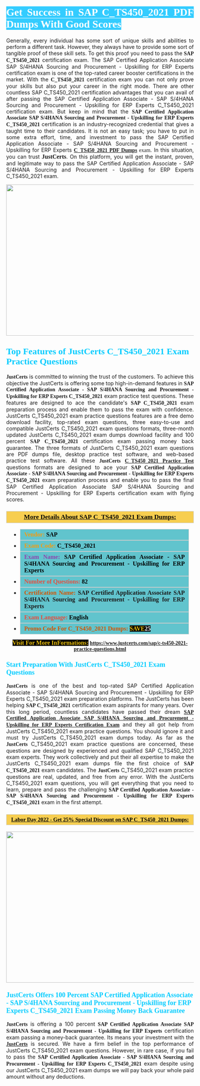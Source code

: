 <h1 style="text-align: justify;"><span style="color:#ffffff;"><span style="font-family:Georgia,serif;"><strong><span style="background-color:#33ccff;">Get Success in SAP C_TS450_2021 PDF Dumps With Good Scores</span></strong></span></span></h1>

<p style="text-align: justify;">Generally, every individual has some sort of unique skills and abilities to perform a different task. However, they always have to provide some sort of tangible proof of these skill sets. To get this proof you need to pass the <span style="font-family:Georgia,serif;"><strong>SAP C_TS450_2021</strong></span> certification exam. The SAP Certified Application Associate SAP S/4HANA Sourcing and Procurement - Upskilling for ERP Experts certification exam is one of the top-rated career booster certifications in the market. With the <span style="font-family:Georgia,serif;"><strong> C_TS450_2021</strong></span> certification exam you can not only prove your skills but also put your career in the right mode. There are other countless SAP C_TS450_2021 certification advantages that you can avail of after passing the SAP Certified Application Associate - SAP S/4HANA Sourcing and Procurement - Upskilling for ERP Experts C_TS450_2021 certification exam. But keep in mind that the <span style="font-family:Georgia,serif;"><strong>SAP Certified Application Associate SAP S/4HANA Sourcing and Procurement - Upskilling for ERP Experts C_TS450_2021</strong></span> certification is an industry-recognized credential that gives a taught time to their candidates. It is not an easy task; you have to put in some extra effort, time, and investment to pass the SAP Certified Application Associate - SAP S/4HANA Sourcing and Procurement - Upskilling for ERP Experts <span style="font-family:Georgia,serif;"><strong><a href="https://www.justcerts.com/sap/c-ts450-2021-practice-questions.html">C_TS450_2021 PDF Dumps</a> </strong>exam</span>. In this situation, you can trust <span style="font-size:16px;"><span style="font-family:Georgia,serif;"><strong>JustCerts</strong></span></span>. On this platform, you will get the instant, proven, and legitimate way to pass the SAP Certified Application Associate - SAP S/4HANA Sourcing and Procurement - Upskilling for ERP Experts C_TS450_2021 exam.</p>

<p style="text-align: center;"><a href="https://www.justcerts.com/sap/c-ts450-2021-practice-questions.html"><img alt="" src="https://i.imgur.com/3zmepCe.jpg" style="width: 720px; height: 405px;" /></a></p>

<h2 style="margin-right:0in; margin-left:0in"><span style="color:#00ccff;"><span style="font-family:Georgia,serif;"><strong><span style="font-size:18pt">Top Features of JustCerts C_TS450_2021 Exam Practice Questions</span></strong></span></span></h2>

<p style="text-align: justify;"><span style="font-size:14px;"><span style="font-family:Georgia,serif;"><strong>JustCerts</strong></span></span> is committed to winning the trust of the customers. To achieve this objective the JustCerts is offering some top high-in-demand features in <span style="font-family:Georgia,serif;"><strong>SAP Certified Application Associate - SAP S/4HANA Sourcing and Procurement - Upskilling for ERP Experts C_TS450_2021</strong></span> exam practice test questions. These features are designed to ace the candidate's <strong><span style="font-family:Georgia,serif;">SAP C_TS450_2021</span></strong> exam preparation process and enable them to pass the exam with confidence. JustCerts C_TS450_2021 exam practice questions features are a free demo download facility, top-rated exam questions, three easy-to-use and compatible JustCerts C_TS450_2021 exam questions formats, three-month updated JustCerts C_TS450_2021 exam dumps download facility and 100 percent <span style="font-family:Georgia,serif;"><strong>SAP C_TS450_2021</strong></span> certification exam passing money back guarantee. The three formats of JustCerts C_TS450_2021 exam questions are PDF dumps file, desktop practice test software, and web-based practice test software. All these <span style="font-family:Georgia,serif;"><strong>JustCerts</strong></span> <span style="font-family:Georgia,serif;"><a href="https://www.justcerts.com/sap/c-ts450-2021-practice-questions.html"><strong>C_TS450_2021 Practice Test</strong></a></span> questions formats are designed to ace your <span style="font-family:Georgia,serif;"><strong>SAP Certified Application Associate - SAP S/4HANA Sourcing and Procurement - Upskilling for ERP Experts C_TS450_2021</strong></span> exam preparation process and enable you to pass the final SAP Certified Application Associate SAP S/4HANA Sourcing and Procurement - Upskilling for ERP Experts certification exam with flying scores.</p>

<h3 style="background: #f7ce50; border: 1px solid rgb(204, 204, 204); padding: 5px 10px; text-align: center;"><span style="font-family:Georgia,serif;"><u><u><span style="color:#000000;"><span style="font-size:11pt"><span style="line-height:normal"><b><span style="font-size:13.0pt"><span cambria="">More Details About SAP C_TS450_2021 Exam Dumps:</span></span></b></span></span></span></u></u></span></h3>

<ul>
	<li style="margin:0cm 10pt">
	<div style="background:#61c4cd; border: 1px solid rgb(204, 204, 204); padding: 5px 10px; text-align: justify;"><span style="font-family:Georgia,serif;"><span style="font-size:11pt"><span style="line-height:normal"><b><span style="font-size:12.0pt"><span new="" roman="" times=""><span style="color:#f39c12;">Vendor:</span> <span style="color:#000000;">SAP</span></span></span></b></span></span></span></div>
	</li>
	<li style="margin:0cm 10pt">
	<div style="background: #61c4cd; border: 1px solid rgb(204, 204, 204); padding: 5px 10px; text-align: justify;"><span style="font-family:Georgia,serif;"><span style="font-size:11pt"><span style="line-height:normal"><b><span style="font-size:12.0pt"><span new="" roman="" times=""><span style="color:#f39c12;">Exam Code:</span> <span style="color:#000000;">C_TS450_2021</span></span></span></b></span></span></span></div>
	</li>
	<li style="margin:0cm 10pt">
	<div style="background: #61c4cd; border: 1px solid rgb(204, 204, 204); padding: 5px 10px; text-align: justify;"><span style="font-family:Georgia,serif;"><span style="font-size:11pt"><span style="line-height:normal"><b><span style="font-size:12.0pt"><span new="" roman="" times=""><span style="color:#8e44ad;">Exam Name:</span> <span style="color:#000000;">SAP Certified Application Associate - SAP S/4HANA Sourcing and Procurement - Upskilling for ERP Experts</span></span></span></b></span></span></span></div>
	</li>
	<li style="margin:0cm 10pt">
	<div style="background: #61c4cd; border: 1px solid rgb(204, 204, 204); padding: 5px 10px;"><span style="font-family:Georgia,serif;"><span style="font-size:11pt"><span style="line-height:normal"><b><span style="font-size:12.0pt"><span new="" roman="" times=""><span style="color:#e74c3c;">Number of Questions:</span><span style="color:#000000;"><span style="color:#f1c40f;"> </span>82</span></span></span></b></span></span></span></div>
	</li>
	<li style="margin:0cm 10pt">
	<div style="background: #61c4cd; border: 1px solid rgb(204, 204, 204); padding: 5px 10px; text-align: justify;"><span style="font-family:Georgia,serif;"><span style="font-size:11pt"><span style="line-height:normal"><b><span style="font-size:12.0pt"><span new="" roman="" times=""><span style="color:#d35400;">Certification Name:</span> SAP Certified Application Associate SAP S/4HANA Sourcing and Procurement - Upskilling for ERP Experts</span></span></b></span></span></span></div>
	</li>
	<li style="margin:0cm 10pt">
	<div style="background: #61c4cd; border: 1px solid rgb(204, 204, 204); padding: 5px 10px; text-align: justify;"><span style="font-family:Georgia,serif;"><span style="font-size:11pt"><span style="line-height:normal"><b><span style="font-size:12.0pt"><span new="" roman="" times=""><span style="color:#e74c3c;">Exam Language:</span> <span style="color:#000000;">English</span></span></span></b></span></span></span></div>
	</li>
	<li style="margin:0cm 10pt">
	<div style="background: #61c4cd; border: 1px solid rgb(204, 204, 204); padding: 5px 10px;"><span style="font-family:Georgia,serif;"><span style="font-size:11pt"><span style="line-height:normal"><b><span style="font-size:12.0pt"><span new="" roman="" times=""><span style="color:#d35400;">Promo Code For C_TS450_2021 Dumps:</span><span style="color:#f1c40f;"> <span style="background-color:#000000;">SAVE</span></span><span style="color:#ffffff;"><span style="background-color:#000000;">25</span></span></span></span></b></span></span></span></div>
	</li>
</ul>

<p style="text-align: center;"><span style="font-family:Georgia,serif;"><strong><span style="font-size:16px;"><span style="color:#f1c40f;"><span style="background-color:#000000;">Visit For More InFormations:</span></span></span> <a href="https://www.justcerts.com/sap/c-ts450-2021-practice-questions.html">https://www.justcerts.com/sap/c-ts450-2021-practice-questions.html</a></strong></span></p>

<h3 style="margin-right:0in; margin-left:0in"><span style="color:#00ccff;"><span style="font-family:Georgia,serif;"><strong><span style="font-size:13.5pt">Start Preparation With JustCerts C_TS450_2021 Exam Questions</span></strong></span></span></h3>

<p style="text-align: justify;"><span style="font-family:Georgia,serif;"><strong>JustCerts</strong></span> is one of the best and top-rated SAP Certified Application Associate - SAP S/4HANA Sourcing and Procurement - Upskilling for ERP Experts C_TS450_2021 exam preparation platforms. The JustCerts has been helping <span style="font-family:Georgia,serif;"><strong>SAP C_TS450_2021</strong></span> certification exam aspirants for many years. Over this long period, countless candidates have passed their dream <a href="https://www.justcerts.com/sap/sap-certified-application-associate-certification-exams.html"><span style="font-family:Georgia,serif;"><strong>SAP Certified Application Associate SAP S/4HANA Sourcing and Procurement - Upskilling for ERP Experts Certification Exam</strong></span></a> and they all got help from JustCerts C_TS450_2021 exam practice questions. You should ignore it and must try JustCerts C_TS450_2021 exam dumps today. As far as the <span style="font-family:Georgia,serif;"><strong>JustCerts</strong></span> C_TS450_2021 exam practice questions are concerned, these questions are designed by experienced and qualified SAP C_TS450_2021 exam experts. They work collectively and put their all expertise to make the JustCerts C_TS450_2021 exam dumps file the first choice of <strong><span style="font-family:Georgia,serif;">SAP C_TS450_2021</span></strong> exam candidates. The <span style="font-family:Georgia,serif;"><strong>JustCerts</strong></span> C_TS450_2021 exam practice questions are real, updated, and free from any error. With the JustCerts C_TS450_2021 exam questions, you will get everything that you need to learn, prepare and pass the challenging <span style="font-family:Georgia,serif;"><strong>SAP Certified Application Associate - SAP S/4HANA Sourcing and Procurement - Upskilling for ERP Experts C_TS450_2021</strong></span> exam in the first attempt.</p>

<h3 style="background: rgb(247, 206, 80); border: 1px solid rgb(204, 204, 204); padding: 5px 10px; text-align: center;"><span style="font-family:Georgia,serif;"><u><span style="color:#000000;"><span style="font-size:11pt;"><span style="line-height:normal;"><b><span cambria="">Labor Day 2022 - Get 25% Special Discount on SAP C_TS450_2021 Dumps:</span></b></span></span></span></u></span></h3>

<p style="text-align: center;"><a href="https://www.justcerts.com/sap/c-ts450-2021-practice-questions.html"><img alt="" src="https://i.imgur.com/fQyYzMS.jpg" style="width: 720px; height: 405px;" /></a></p>

<h3 style="margin-right:0in; margin-left:0in"><span style="color:#00ccff;"><span style="font-family:Georgia,serif;"><strong><span style="font-size:13.5pt">JustCerts Offers 100 Percent SAP Certified Application Associate - SAP S/4HANA Sourcing and Procurement - Upskilling for ERP Experts C_TS450_2021 Exam Passing Money Back Guarantee</span></strong></span></span></h3>

<p style="text-align: justify;"><span style="font-family:Georgia,serif;"><strong>JustCerts</strong></span> is offering a 100 percent <span style="font-family:Georgia,serif;"><strong>SAP Certified Application Associate SAP S/4HANA Sourcing and Procurement - Upskilling for ERP Experts</strong></span> certification exam passing a money-back guarantee. Its means your investment with the <a href="https://www.justcerts.com/"><span style="font-size:14px;"><span style="font-family:Georgia,serif;"><strong>JustCerts</strong></span></span></a> is secured. We have a firm belief in the top performance of JustCerts C_TS450_2021 exam questions. However, in rare case, if you fail to pass the <span style="font-family:Georgia,serif;"><strong>SAP Certified Application Associate - SAP S/4HANA Sourcing and Procurement - Upskilling for ERP Experts C_TS450_2021</strong></span> exam despite using our JustCerts C_TS450_2021 exam dumps we will pay back your whole paid amount without any deductions.</p>
